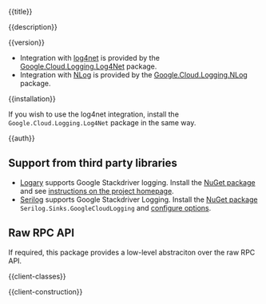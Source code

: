 {{title}}

{{description}}

{{version}}

- Integration with [log4net](https://logging.apache.org/log4net/) is provided by the [Google.Cloud.Logging.Log4Net](../../Google.Cloud.Logging.Log4Net/latest) package.
- Integration with [NLog](https://nlog-project.org/) is provided by the [Google.Cloud.Logging.NLog](../../Google.Cloud.Logging.NLog/latest) package.

{{installation}}

If you wish to use the log4net integration, install the
`Google.Cloud.Logging.Log4Net` package in the same way.

{{auth}}

## Support from third party libraries

- [Logary](https://github.com/logary/logary) supports Google Stackdriver logging. Install the [NuGet package](https://www.nuget.org/packages/Logary.Targets.Stackdriver) and see [instructions on the project homepage](https://github.com/logary/logary#stackdriver-target).
- [Serilog](https://serilog.net/) supports Google Stackdriver Logging. Install the [NuGet package](https://www.nuget.org/packages/Serilog.Sinks.GoogleCloudLogging/) `Serilog.Sinks.GoogleCloudLogging` and [configure options](https://github.com/manigandham/serilog-sinks-googlecloudlogging).

## Raw RPC API

If required, this package provides a low-level abstraciton over the
raw RPC API.

{{client-classes}}

{{client-construction}}
